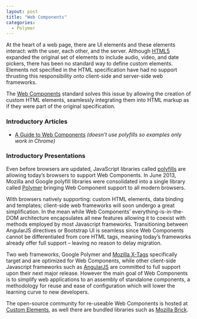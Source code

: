 ```yaml
---
layout: post
title: "Web Components"
categories:
  - Polymer
---
```


At the heart of a web page, there are UI elements and these elements interact: with the user, each other, and the server. Although [HTML5](http://dev.w3.org/html5/markup/elements.html) expanded the original set of elements to include audio, video, and date pickers, there has been no standard way to define custom elements. Elements not specified in the HTML specification have had no support thrusting this responsibility onto client-side and server-side web frameworks.

The [Web Components](http://w3c.github.io/webcomponents/explainer/) standard solves this issue by allowing the creation of custom HTML elements, seamlessly integrating them into HTML markup as if they were part of the original specification.

### Introductory Articles
- [A Guide to Web Components](http://css-tricks.com/modular-future-web-components/) _(doesn’t use polyfills so examples only work in Chrome)_

### Introductory Presentations




Even before browsers are updated, JavaScript libraries called [polyfills](http://en.wikipedia.org/wiki/Polyfill) are allowing today’s browsers to support Web Components. In June 2013, Mozilla and Google polyfill libraries were consolidated into a single library called [Polymer](http://www.polymer-project.org/) bringing Web Component support to all modern browsers.



With browsers natively supporting: custom HTML elements, data binding and templates; client-side web frameworks will soon undergo a great simplification. In the mean while Web Components’ everything-is-in-the-DOM architecture encapsulates all new features allowing it to coexist with methods employed by most Javascript frameworks. Transitioning between AngularJS directives or Bootstrap UI is seamless since Web Components cannot be differentiated from core HTML tags, meaning today’s frameworks already offer full support – leaving no reason to delay migration.



Two web frameworks, Google Polymer and [Mozilla X-Tags](http://www.x-tags.org/) specifically target and are optimized for Web Components, while other client-side Javascript frameworks such as [AngularJS](http://angularjs.org/) are committed to full support upon their next major release. However the main goal of Web Components is to simplify web applications to an assembly of standalone components, a methodology for reuse and ease of configuration which will lower the learning curve to new developers.

The open-source community for re-useable Web Components is hosted at [Custom Elements](http://customelements.io/), as well there are bundled libraries such as [Mozilla Brick](http://mozilla.github.io/brick/).

